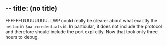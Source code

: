 --
title: (no title)
--
<p>FFFFFFUUUUUUUU. LWP could really be clearer about what exactly the <code>netloc</code> in <code>$ua-&gt;credentials</code> is. In particular, it does not include the protocol and therefore should include the port explicitly. Now that took only three hours to debug.</p>